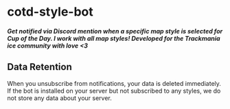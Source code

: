 # cotd-style-bot

##### Get notified via Discord mention when a specific map style is selected for Cup of the Day. I work with all map styles! Developed for the Trackmania ice community with love <3

## Data Retention

When you unsubscribe from notifications, your data is deleted immediately. If the bot is installed on your server but not subscribed to any styles, we do not store any data about your server.
